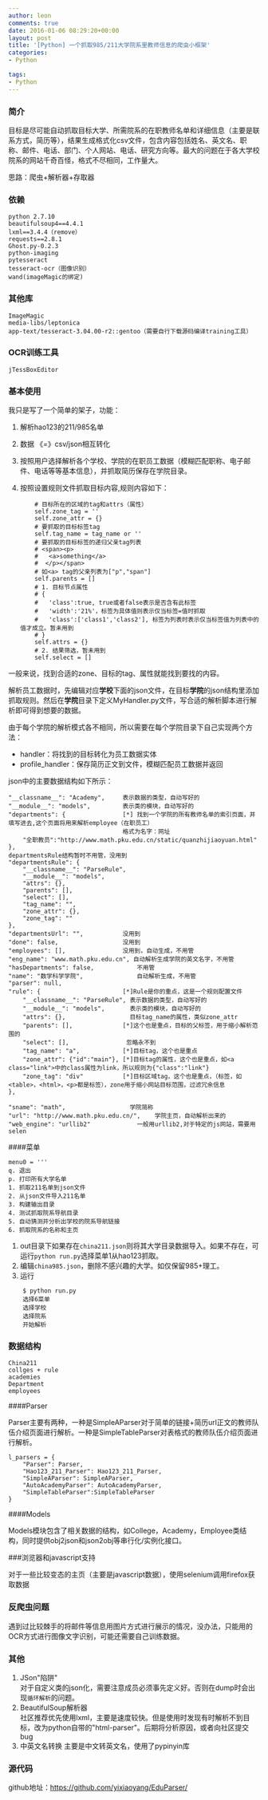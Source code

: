 ```yaml
---
author: leon
comments: true
date: 2016-01-06 08:29:20+00:00
layout: post
title: '[Python] 一个抓取985/211大学院系里教师信息的爬虫小框架' 
categories:
- Python

tags:
- Python
---
```


### 简介

目标是尽可能自动抓取目标大学、所需院系的在职教师名单和详细信息（主要是联系方式，简历等），结果生成格式化csv文件，包含内容包括姓名、英文名、职称、邮件、电话、部门、个人网站、电话、研究方向等。最大的问题在于各大学校院系的网站千奇百怪，格式不尽相同，工作量大。

思路：爬虫+解析器+存取器

### 依赖

    python 2.7.10
    beautifulsoup4==4.4.1
    lxml==3.4.4（remove）
    requests==2.8.1
    Ghost.py-0.2.3
    python-imaging
    pytesseract
    tesseract-ocr（图像识别）
    wand(imageMagic的绑定)

### 其他库

    ImageMagic
    media-libs/leptonica
    app-text/tesseract-3.04.00-r2::gentoo（需要自行下载源码编译training工具）

### OCR训练工具

    jTessBoxEditor

### 基本使用

我只是写了一个简单的架子，功能：

1. 解析hao123的211/985名单

2. 数据 《=》csv/json相互转化

3. 按照用户选择解析各个学校、学院的在职员工数据（模糊匹配职称、电子邮件、电话等等基本信息），并抓取简历保存在学院目录。

4. 按照设置规则文件抓取目标内容,规则内容如下：

    ```
        # 目标所在的区域的tag和attrs（属性）
        self.zone_tag = ''
        self.zone_attr = {}
        # 要抓取的目标标签tag
        self.tag_name = tag_name or ''
        # 要抓取的目标标签的递归父亲tag列表
        # <span><p>
        #   <a>something</a>
        #  </p></span>
        # 如<a> tag的父亲列表为["p","span"]
        self.parents = []    
        # 1. 目标节点属性
        # {
        #   'class':true, true或者false表示是否含有此标签
        #   'width':'21%'，标签为具体值则表示仅当标签=值时抓取
        #   'class':['class1','class2'], 标签为列表时表示仅当标签值为列表中的值才成立。暂未用到
        # }
        self.attrs = {}
        # 2. 结果筛选，暂未用到
        self.select = []
    ```

一般来说，找到合适的zone、目标的tag、属性就能找到要找的内容。

解析员工数据时，先编辑对应**学校**下面的json文件，在目标**学院**的json结构里添加抓取规则。然后在**学院**目录下定义MyHandler.py文件，写合适的解析脚本进行解析即可得到想要的数据。
    
由于每个学院的解析模式各不相同，所以需要在每个学院目录下自己实现两个方法：

- handler：将找到的目标转化为员工数据实体
- profile_handler：保存简历正文到文件，模糊匹配员工数据并返回

json中的主要数据结构如下所示：

    "__classname__": "Academy",     表示数据的类型，自动写好的
    "__module__": "models",         表示类的模块，自动写好的
    "departments": {                [*] 找到一个学院的所有教师名单的索引页面，并填写进去,这个页面将用来解析employee（在职员工）
                                    格式为名字：网址
        "全职教员":"http://www.math.pku.edu.cn/static/quanzhijiaoyuan.html"
    },
    departmentsRule结构暂时不用管，没用到
    "departmentsRule": {
        "__classname__": "ParseRule", 
        "__module__": "models", 
        "attrs": {}, 
        "parents": [], 
        "select": [], 
        "tag_name": "", 
        "zone_attr": {}, 
        "zone_tag": ""
    }, 
    "departmentsUrl": "",           没用到
    "done": false,                  没用到
    "employees": [],                没用到，自动生成，不用管
    "eng_name": "www.math.pku.edu.cn", 自动解析生成学院的英文名字，不用管
    "hasDepartments": false,            不用管
    "name": "数学科学学院",               自动解析生成，不用管
    "parser": null, 
    "rule": {                       [*]Rule是你的重点，这是一个规则配置文件
        "__classname__": "ParseRule", 表示数据的类型，自动写好的
        "__module__": "models",       表示类的模块，自动写好的  
        "attrs": {},                  目标tag_name的属性，类似zone_attr
        "parents": [],              [*]这个也是重点，目标的父标签，用于缩小解析范围的
        "select": [],                忽略永不到                              
        "tag_name": "a",            [*]目标tag，这个也是重点    
        "zone_attr": {"id":"main"}, [*]目标tag的属性，这个也是重点，如<a class="link">中的class属性为link，所以规则为{"class":"link"}
        "zone_tag": "div"           [*]目标区域tag，这个也是重点，（标签，如<table>，<html>，<p>都是标签），zone用于缩小网站目标范围，过滤冗余信息
    },
    
    "sname": "math",                  学院简称
    "url": "http://www.math.pku.edu.cn/",    学院主页，自动解析出来的
    "web_engine": "urllib2"             一般用urllib2,对于特定的js网站，需要用selen
                
####菜单

    menu0 = '''
    q. 退出
    p. 打印所有大学名单
    1. 抓取211名单到json文件
    2. 从json文件导入211名单
    3. 构建输出目录
    4. 测试抓取院系导航目录
    5. 自动猜测并分析出学校的院系导航链接
    6. 抓取院系的名称和主页

1. out目录下如果存在`china211.json`则将其大学目录数据导入。如果不存在，可运行`python run.py`选择菜单1从hao123抓取。
2. 编辑`china985.json`，删除不感兴趣的大学。如仅保留985+理工。
3. 运行

```
    $ python run.py
    选择6菜单
    选择学校
    选择院系
    开始解析
```

### 数据结构

    China211
    collges + rule
    academies
    Department
    employees

    
####Parser

Parser主要有两种，一种是SimpleAParser对于简单的链接+简历url正文的教师队伍介绍页面进行解析。一种是SimpleTableParser对表格式的教师队伍介绍页面进行解析。

    l_parsers = {
        "Parser": Parser,
        "Hao123_211_Parser": Hao123_211_Parser,
        "SimpleAParser": SimpleAParser,
        "AutoAcademyParser": AutoAcademyParser,
        "SimpleTableParser":SimpleTableParser
    }


####Models

Models模块包含了相关数据的结构，如College，Academy，Employee类结构，同时提供obj2json和json2obj等串行化/实例化接口。

###浏览器和javascript支持

对于一些比较变态的主页（主要是javascript数据），使用selenium调用firefox获取数据

### 反爬虫问题

遇到过比较棘手的将邮件等信息用图片方式进行展示的情况，没办法，只能用的OCR方式进行图像文字识别，可能还需要自己训练数据。

### 其他

1. JSon"陷阱"  
    对于自定义类的json化，需要注意成员必须事先定义好。否则在dump时会出现`循环解析`的问题。
2. BeautifulSoup解析器  
    社区推荐优先使用lxml，主要是速度较快。但是使用时发现有时解析不到目标，改为python自带的"html-parser"。后期将分析原因，或者向社区提交bug
3. 中英文名转换
    主要是中文转英文名，使用了pypinyin库

### 源代码

github地址：https://github.com/yixiaoyang/EduParser/